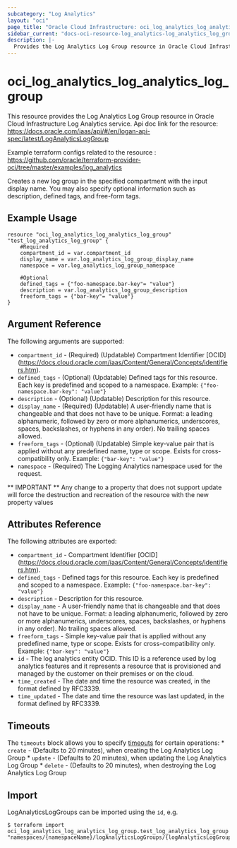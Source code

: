 ```yaml
---
subcategory: "Log Analytics"
layout: "oci"
page_title: "Oracle Cloud Infrastructure: oci_log_analytics_log_analytics_log_group"
sidebar_current: "docs-oci-resource-log_analytics-log_analytics_log_group"
description: |-
  Provides the Log Analytics Log Group resource in Oracle Cloud Infrastructure Log Analytics service
---
```


# oci_log_analytics_log_analytics_log_group
This resource provides the Log Analytics Log Group resource in Oracle Cloud Infrastructure Log Analytics service.
Api doc link for the resource: https://docs.oracle.com/iaas/api/#/en/logan-api-spec/latest/LogAnalyticsLogGroup

Example terraform configs related to the resource : https://github.com/oracle/terraform-provider-oci/tree/master/examples/log_analytics

Creates a new log group in the specified compartment with the input display name. You may also specify optional information such as description, defined tags, and free-form tags.


## Example Usage

```hcl
resource "oci_log_analytics_log_analytics_log_group" "test_log_analytics_log_group" {
	#Required
	compartment_id = var.compartment_id
	display_name = var.log_analytics_log_group_display_name
	namespace = var.log_analytics_log_group_namespace

	#Optional
	defined_tags = {"foo-namespace.bar-key"= "value"}
	description = var.log_analytics_log_group_description
	freeform_tags = {"bar-key"= "value"}
}
```

## Argument Reference

The following arguments are supported:

* `compartment_id` - (Required) (Updatable) Compartment Identifier [OCID] (https://docs.cloud.oracle.com/iaas/Content/General/Concepts/identifiers.htm).
* `defined_tags` - (Optional) (Updatable) Defined tags for this resource. Each key is predefined and scoped to a namespace. Example: `{"foo-namespace.bar-key": "value"}` 
* `description` - (Optional) (Updatable) Description for this resource. 
* `display_name` - (Required) (Updatable) A user-friendly name that is changeable and that does not have to be unique. Format: a leading alphanumeric, followed by zero or more alphanumerics, underscores, spaces, backslashes, or hyphens in any order). No trailing spaces allowed. 
* `freeform_tags` - (Optional) (Updatable) Simple key-value pair that is applied without any predefined name, type or scope. Exists for cross-compatibility only. Example: `{"bar-key": "value"}` 
* `namespace` - (Required) The Logging Analytics namespace used for the request. 


** IMPORTANT **
Any change to a property that does not support update will force the destruction and recreation of the resource with the new property values

## Attributes Reference

The following attributes are exported:

* `compartment_id` - Compartment Identifier [OCID] (https://docs.cloud.oracle.com/iaas/Content/General/Concepts/identifiers.htm).
* `defined_tags` - Defined tags for this resource. Each key is predefined and scoped to a namespace. Example: `{"foo-namespace.bar-key": "value"}` 
* `description` - Description for this resource. 
* `display_name` - A user-friendly name that is changeable and that does not have to be unique. Format: a leading alphanumeric, followed by zero or more alphanumerics, underscores, spaces, backslashes, or hyphens in any order). No trailing spaces allowed. 
* `freeform_tags` - Simple key-value pair that is applied without any predefined name, type or scope. Exists for cross-compatibility only. Example: `{"bar-key": "value"}` 
* `id` - The log analytics entity OCID. This ID is a reference used by log analytics features and it represents a resource that is provisioned and managed by the customer on their premises or on the cloud. 
* `time_created` - The date and time the resource was created, in the format defined by RFC3339. 
* `time_updated` - The date and time the resource was last updated, in the format defined by RFC3339. 

## Timeouts

The `timeouts` block allows you to specify [timeouts](https://registry.terraform.io/providers/oracle/oci/latest/docs/guides/changing_timeouts) for certain operations:
	* `create` - (Defaults to 20 minutes), when creating the Log Analytics Log Group
	* `update` - (Defaults to 20 minutes), when updating the Log Analytics Log Group
	* `delete` - (Defaults to 20 minutes), when destroying the Log Analytics Log Group


## Import

LogAnalyticsLogGroups can be imported using the `id`, e.g.

```
$ terraform import oci_log_analytics_log_analytics_log_group.test_log_analytics_log_group "namespaces/{namespaceName}/logAnalyticsLogGroups/{logAnalyticsLogGroupId}" 
```

